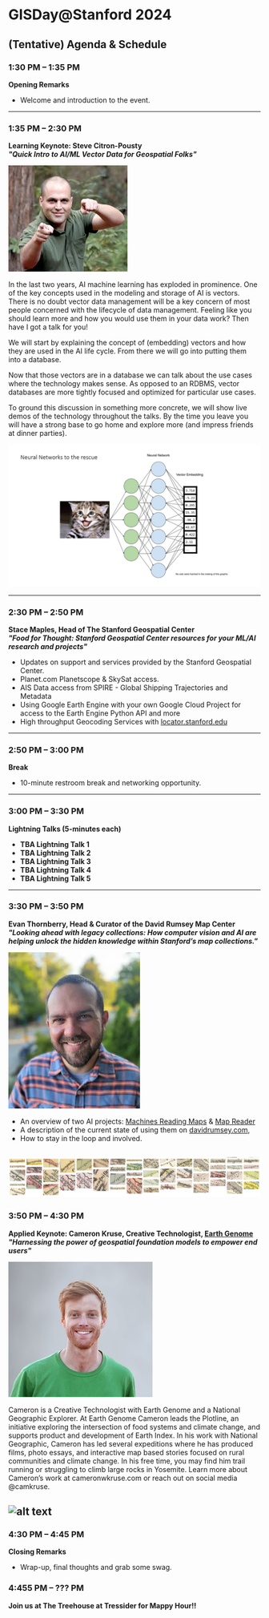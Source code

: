 # GISDay@Stanford 2024
## (Tentative) Agenda & Schedule

### **1:30 PM – 1:35 PM**  
**Opening Remarks**  
- Welcome and introduction to the event.

---

### **1:35 PM – 2:30 PM**  
**Learning Keynote: Steve Citron-Pousty**  
***"Quick Intro to AI/ML Vector Data for Geospatial Folks"***  

![alt text](images/thesteve02.jpeg)


In the last two years, AI machine learning has exploded in prominence. One of the key concepts used in the modeling and storage of AI is vectors. There is no doubt vector data management will be a key concern of most people concerned with the lifecycle of data management. Feeling like you should learn more and how you would use them in your data work? Then have I got a talk for you!  

We will start by explaining the concept of (embedding) vectors and how they are used in the AI life cycle. From there we will go into putting them into a database.  

Now that those vectors are in a database we can talk about the use cases where the technology makes sense. As opposed to an RDBMS, vector databases are more tightly focused and optimized for particular use cases.  

To ground this discussion in something more concrete, we will show live demos of the technology throughout the talks. By the time you leave you will have a strong base to go home and explore more (and impress friends at dinner parties).  

![alt text](images/Slide5.jpg)

---

### **2:30 PM – 2:50 PM**  
**Stace Maples, Head of The Stanford Geospatial Center**  
***"Food for Thought: Stanford Geospatial Center resources for your ML/AI research and projects"***  
- Updates on support and services provided by the Stanford Geospatial Center.  
 - Planet.com Planetscope & SkySat access. 
 - AIS Data access from SPIRE - Global Shipping Trajectories and Metadata
 - Using Google Earth Engine with your own Google Cloud Project for access to the Earth Engine Python API and more
 - High throughput Geocoding Services with [locator.stanford.edu](https://locator.stanford.edu/)

---

### **2:50 PM – 3:00 PM**  
**Break**  
- 10-minute restroom break and networking opportunity.

---

### **3:00 PM – 3:30 PM**  
**Lightning Talks (5-minutes each)**  
- **TBA Lightning Talk 1**  
- **TBA Lightning Talk 2**  
- **TBA Lightning Talk 3**  
- **TBA Lightning Talk 4**  
- **TBA Lightning Talk 5**

---

### **3:30 PM – 3:50 PM**  
**Evan Thornberry, Head & Curator of the David Rumsey Map Center**    
***"Looking ahead with legacy collections: How computer vision and AI are helping unlock the hidden knowledge within Stanford’s map collections."***  

![alt text](images/evan-thornberry1709229365253.png)

- An overview of two AI projects: [Machines Reading Maps](https://machines-reading-maps.github.io/) & [Map Reader](https://github.com/maps-as-data/MapReader)  
- A description of the current state of using them on [davidrumsey.com](https://davidrumsey.com),  
- How to stay in the loop and involved.

![alt text](images/incognita.png)
---

### **3:50 PM – 4:30 PM**  
**Applied Keynote: Cameron Kruse, Creative Technologist, [Earth Genome](https://www.earthgenome.org/)**  
***"Harnessing the power of geospatial foundation models to empower end users"***  

![alt text](images/headshot-gray.jpg)  

Cameron is a Creative Technologist with Earth Genome and a National Geographic Explorer. At Earth Genome Cameron leads the Plotline, an initiative exploring the intersection of food systems and climate change, and supports product and development of Earth Index. In his work with National Geographic, Cameron has led several expeditions where he has produced films, photo essays, and interactive map based stories focused on rural communities and climate change. In his free time, you may find him trail running or struggling to climb large rocks in Yosemite. Learn more about Cameron’s work at cameronwkruse.com or reach out on social media @camkruse. 


![alt text](<images/Screenshot 2024-10-07 at 4.32.13 PM.png>)
---

### **4:30 PM – 4:45 PM**  
**Closing Remarks**  
- Wrap-up, final thoughts and grab some swag.

### **4:455 PM – ??? PM**  
**Join us at The Treehouse at Tressider for Mappy Hour!!**  

